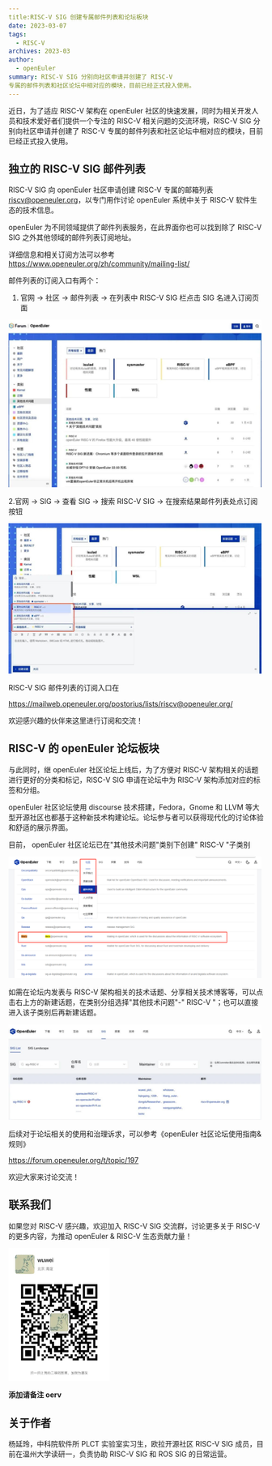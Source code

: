 ```yaml
---
title:RISC-V SIG 创建专属邮件列表和论坛板块
date: 2023-03-07
tags:
  - RISC-V
archives: 2023-03
author:
  - openEuler
summary: RISC-V SIG 分别向社区申请并创建了 RISC-V
专属的邮件列表和社区论坛中相对应的模块，目前已经正式投入使用。
---
```




近日，为了适应 RISC-V 架构在 openEuler
社区的快速发展，同时为相关开发人员和技术爱好者们提供一个专注的 RISC-V
相关问题的交流环境，RISC-V SIG 分别向社区申请并创建了 RISC-V
专属的邮件列表和社区论坛中相对应的模块，目前已经正式投入使用。

## 独立的 RISC-V SIG 邮件列表

RISC-V SIG 向 openEuler 社区申请创建 RISC-V 专属的邮箱列表
riscv@openeuler.org，以专门用作讨论 openEuler 系统中关于 RISC-V
软件生态的技术信息。

openEuler 为不同领域提供了邮件列表服务，在此界面你也可以找到除了 RISC-V
SIG 之外其他领域的邮件列表订阅地址。

详细信息和相关订阅方法可以参考
https://www.openeuler.org/zh/community/mailing-list/

邮件列表的订阅入口有两个：

1.  官网 → 社区 → 邮件列表 → 在列表中 RISC-V SIG 栏点击 SIG
    名进入订阅页面

<img src="./img/news/RISC/media/image1.jpeg" width="500" >


2.官网 → SIG → 查看 SIG → 搜索 RISC-V SIG →
在搜索结果邮件列表处点订阅按钮

<img src="./img/news/RISC/media/image2.jpeg" width="500" >


RISC-V SIG 邮件列表的订阅入口在

https://mailweb.openeuler.org/postorius/lists/riscv@openeuler.org/

欢迎感兴趣的伙伴来这里进行订阅和交流！

## RISC-V 的 openEuler 论坛板块

与此同时，继 openEuler 社区论坛上线后，为了方便对 RISC-V
架构相关的话题进行更好的分类和标记，RISC-V SIG 申请在论坛中为 RISC-V
架构添加对应的标签和分组。

openEuler 社区论坛使用 discourse 技术搭建，Fedora，Gnome 和 LLVM
等大型开源社区也都基于这种新技术构建论坛。论坛参与者可以获得现代化的讨论体验和舒适的展示界面。

目前， openEuler 社区论坛已在"其他技术问题"类别下创建" RISC-V "子类别



<img src="./img/news/RISC/media/image3.png" width="500" >

如需在论坛内发表与 RISC-V
架构相关的技术话题、分享相关技术博客等，可以点击右上方的新建话题，在类别分组选择"其他技术问题"-"
RISC-V "；也可以直接进入该子类别后再新建话题。



<img src="./img/news/RISC/media/image4.jpeg" width="500" >

后续对于论坛相关的使用和治理诉求，可以参考《openEuler
社区论坛使用指南&规则》

https://forum.openeuler.org/t/topic/197

欢迎大家来讨论交流！

## 联系我们


如果您对 RISC-V 感兴趣，欢迎加入 RISC-V SIG 交流群，讨论更多关于 RISC-V
的更多内容，为推动 openEuler & RISC-V 生态贡献力量！




<img src="./img/news/RISC/media/image5.png" width="200" >

**添加请备注 oerv**



## 关于作者

杨延玲，中科院软件所 PLCT 实验室实习生，欧拉开源社区 RISC-V SIG
成员，目前在温州大学读研一，负责协助 RISC-V SIG 和 ROS SIG 的日常运营。
